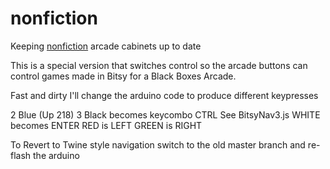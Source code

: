 # nonfiction

Keeping [nonfiction](http://domesticscience.org.uk/InF.html) arcade cabinets up to date

This is a special version that switches control so the arcade buttons can control games made in Bitsy for a Black Boxes Arcade. 

Fast and dirty I'll change the arduino code to produce different keypresses

2 Blue (Up 218)
3 Black becomes keycombo CTRL See BitsyNav3.js
WHITE becomes ENTER
RED is LEFT 
GREEN is RIGHT

To Revert to Twine style navigation switch to the old master branch and re-flash the arduino


